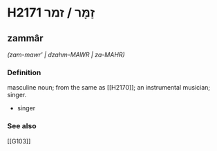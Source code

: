 # H2171 זַמָּר / זמר

## zammâr

_(zam-mawr' | dzahm-MAWR | za-MAHR)_

### Definition

masculine noun; from the same as [[H2170]]; an instrumental musician; singer.

- singer
### See also

[[G103]]

